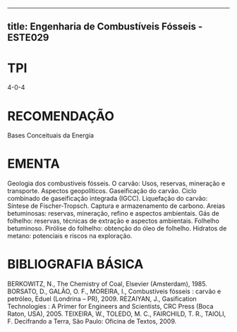 
---
title: Engenharia de Combustíveis Fósseis - ESTE029 
---

# TPI

4-0-4

# RECOMENDAÇÃO

Bases Conceituais da Energia

# EMENTA

Geologia dos combustíveis fósseis. O carvão: Usos, reservas, mineração e transporte. Aspectos geopolíticos. Gaseificação do carvão. Ciclo combinado de gaseificação integrada (IGCC). Liquefação do carvão: Síntese de Fischer-Tropsch. Captura e armazenamento de carbono. Areias betuminosas: reservas, mineração, refino e aspectos ambientais. Gás de folhelho: reservas, técnicas de extração e aspectos ambientais. Folhelho betuminoso. Pirólise do folhelho: obtenção do óleo de folhelho. Hidratos de metano: potenciais e riscos na exploração.

# BIBLIOGRAFIA BÁSICA

BERKOWITZ, N., The Chemistry of Coal, Elsevier (Amsterdam), 1985.
BORSATO, D., GALÃO, O. F., MOREIRA, I., Combustíveis fósseis : carvão e petróleo, Eduel (Londrina – PR), 2009.
REZAIYAN, J., Gasification Technologies : A Primer for Engineers and Scientists, CRC Press (Boca Raton, USA), 2005.
TEIXEIRA, W., TOLEDO, M. C., FAIRCHILD, T. R., TAIOLI, F. Decifrando a Terra, São Paulo: Oficina de Textos, 2009.


        